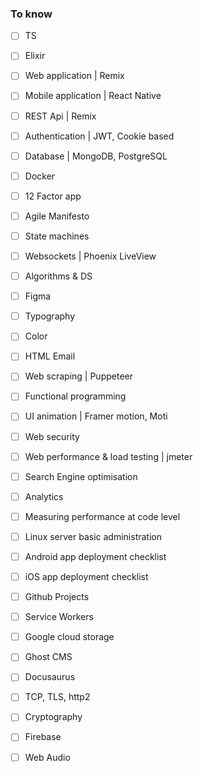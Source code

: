 ### To know

- [ ] TS
- [ ] Elixir
- [ ] Web application | Remix
- [ ] Mobile application | React Native
- [ ] REST Api | Remix
- [ ] Authentication | JWT, Cookie based
- [ ] Database | MongoDB, PostgreSQL
- [ ] Docker
- [ ] 12 Factor app
- [ ] Agile Manifesto
- [ ] State machines
- [ ] Websockets | Phoenix LiveView
- [ ] Algorithms & DS
- [ ] Figma
- [ ] Typography
- [ ] Color
- [ ] HTML Email
- [ ] Web scraping | Puppeteer
- [ ] Functional programming
- [ ] UI animation | Framer motion, Moti
- [ ] Web security
- [ ] Web performance & load testing | jmeter
- [ ] Search Engine optimisation
- [ ] Analytics
- [ ] Measuring performance at code level
- [ ] Linux server basic administration
- [ ] Android app deployment checklist
- [ ] iOS app deployment checklist
- [ ] Github Projects
- [ ] Service Workers
- [ ] Google cloud storage
- [ ] Ghost CMS
- [ ] Docusaurus
- [ ] TCP, TLS, http2
- [ ] Cryptography
- [ ] Firebase
- [ ] Web Audio


